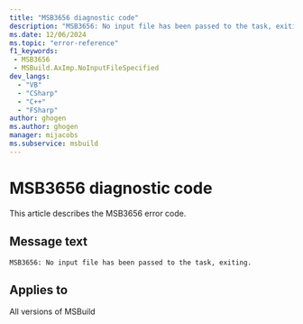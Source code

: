 ```yaml
---
title: "MSB3656 diagnostic code"
description: "MSB3656: No input file has been passed to the task, exiting."
ms.date: 12/06/2024
ms.topic: "error-reference"
f1_keywords:
 - MSB3656
 - MSBuild.AxImp.NoInputFileSpecified
dev_langs:
  - "VB"
  - "CSharp"
  - "C++"
  - "FSharp"
author: ghogen
ms.author: ghogen
manager: mijacobs
ms.subservice: msbuild
---
```


# MSB3656 diagnostic code

<!-- :::ErrorDefinitionDescription::: -->
<!-- :::editable-content name="introDescription"::: -->
This article describes the MSB3656 error code.
<!-- :::editable-content-end::: -->

## Message text

```output
MSB3656: No input file has been passed to the task, exiting.
```

<!-- :::editable-content name="postOutputDescription"::: -->
<!--
{StrBegin="MSB3656: "}
-->
<!-- :::editable-content-end::: -->
<!-- :::ErrorDefinitionDescription-end::: -->

## Applies to

All versions of MSBuild
